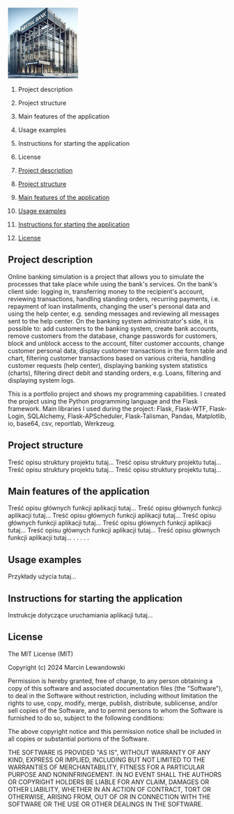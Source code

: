 
![Imperial Bank](https://github.com/Marcin-Lewandowski/OnlineBanking/blob/master/static/imperialbankmini.jpg )



1. Project description
2. Project structure
3. Main features of the application
4. Usage examples
5. Instructions for starting the application
6. License

1. [Project description](#project-description)
2. [Project structure](#project-structure)
3. [Main features of the application](#main-features-of-the-application)
4. [Usage examples](#usage-examples)
5. [Instructions for starting the application](#instructions-for-starting-the-application)
6. [License](#license)





## Project description
Online banking simulation is a project that allows you to simulate the processes that take place while using the bank's services.
On the bank's client side: logging in, transferring money to the recipient's account, reviewing transactions, 
handling standing orders, recurring payments, i.e. repayment of loan installments, changing the user's personal data 
and using the help center, e.g. sending messages and reviewing all messages sent to the help center.
On the banking system administrator's side, it is possible to: add customers to the banking system, create bank accounts, 
remove customers from the database, change passwords for customers, block and unblock access to the account, 
filter customer accounts, change customer personal data, display customer transactions in the form table and chart, 
filtering customer transactions based on various criteria, handling customer requests (help center), 
displaying banking system statistics (charts), filtering direct debit and standing orders, e.g. Loans, filtering and displaying system logs.

This is a portfolio project and shows my programming capabilities. 
I created the project using the Python programming language and the Flask framework. 
Main libraries I used during the project: Flask, Flask-WTF, Flask-Login, SQLAlchemy, Flask-APScheduler, 
Flask-Talisman, Pandas, Matplotlib, io, base64, csv, reportlab, Werkzeug.

## Project structure
Treść opisu struktury projektu tutaj...
Treść opisu struktury projektu tutaj...
Treść opisu struktury projektu tutaj...
Treść opisu struktury projektu tutaj...

## Main features of the application
Treść opisu głównych funkcji aplikacji tutaj...
Treść opisu głównych funkcji aplikacji tutaj...
Treść opisu głównych funkcji aplikacji tutaj...
Treść opisu głównych funkcji aplikacji tutaj...
Treść opisu głównych funkcji aplikacji tutaj...
Treść opisu głównych funkcji aplikacji tutaj...
Treść opisu głównych funkcji aplikacji tutaj...
.
.
.
.
.

## Usage examples
Przykłady użycia tutaj...

## Instructions for starting the application
Instrukcje dotyczące uruchamiania aplikacji tutaj...

## License


The MIT License (MIT)

Copyright (c) 2024 Marcin Lewandowski

Permission is hereby granted, free of charge, to any person obtaining a copy
of this software and associated documentation files (the "Software"), to deal
in the Software without restriction, including without limitation the rights
to use, copy, modify, merge, publish, distribute, sublicense, and/or sell
copies of the Software, and to permit persons to whom the Software is
furnished to do so, subject to the following conditions:

The above copyright notice and this permission notice shall be included in all
copies or substantial portions of the Software.

THE SOFTWARE IS PROVIDED "AS IS", WITHOUT WARRANTY OF ANY KIND, EXPRESS OR
IMPLIED, INCLUDING BUT NOT LIMITED TO THE WARRANTIES OF MERCHANTABILITY,
FITNESS FOR A PARTICULAR PURPOSE AND NONINFRINGEMENT. IN NO EVENT SHALL THE
AUTHORS OR COPYRIGHT HOLDERS BE LIABLE FOR ANY CLAIM, DAMAGES OR OTHER
LIABILITY, WHETHER IN AN ACTION OF CONTRACT, TORT OR OTHERWISE, ARISING FROM,
OUT OF OR IN CONNECTION WITH THE SOFTWARE OR THE USE OR OTHER DEALINGS IN THE
SOFTWARE.
